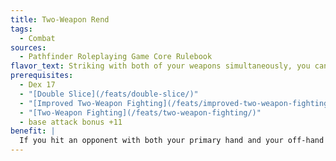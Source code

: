 ```yaml
---
title: Two-Weapon Rend
tags:
  - Combat
sources:
  - Pathfinder Roleplaying Game Core Rulebook
flavor_text: Striking with both of your weapons simultaneously, you can use them to deliver devastating wounds.
prerequisites:
  - Dex 17
  - "[Double Slice](/feats/double-slice/)"
  - "[Improved Two-Weapon Fighting](/feats/improved-two-weapon-fighting/)"
  - "[Two-Weapon Fighting](/feats/two-weapon-fighting/)"
  - base attack bonus +11
benefit: |
  If you hit an opponent with both your primary hand and your off-hand weapon, you deal an additional 1d10 points of damage plus 1-1/2 times your Strength modifier. You can only deal this additional damage once each round.
---
```


